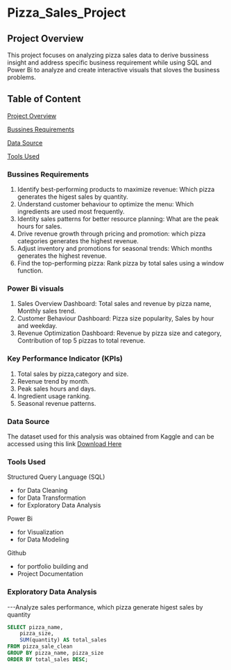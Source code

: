 # Pizza_Sales_Project
## Project Overview
This project focuses on analyzing pizza sales data to derive bussiness insight and address specific business requirement while using SQL and Power Bi to analyze and create interactive visuals that sloves the business problems.
## Table of Content
[Project Overview](#project-overview)

[Bussines Requirements](#bussines-requirements)

[Data Source](#data-source)

[Tools Used](#tools-used)

### Bussines Requirements
1. Identify best-performing products to maximize revenue: Which pizza generates the higest sales by quantity.
2. Understand customer behaviour to optimize the menu: Which ingredients are used most frequently.
3. Identity sales patterns for better resource planning: What are the peak hours for sales.
4. Drive revenue growth through pricing and promotion: which pizza categories generates the highest revenue.
5. Adjust inventory and promotions for seasonal trends: Which months generates the highest revenue.
6. Find the top-performing pizza: Rank pizza by total sales using a window function.

### Power Bi visuals
1. Sales Overview Dashboard: Total sales and revenue by pizza name, Monthly sales trend.
2. Customer Behaviour Dashboard: Pizza size popularity, Sales by hour and weekday.
3. Revenue Optimization Dashboard: Revenue by pizza size and category, Contribution of top 5 pizzas to total revenue.

### Key Performance Indicator (KPIs)
1. Total sales by pizza,category and size.
2. Revenue trend by month.
3. Peak sales hours and days.
4. Ingredient usage ranking.
5. Seasonal revenue patterns.

### Data Source 
The dataset used for this analysis was obtained from Kaggle and can be accessed using this link [Download Here](https://www.kaggle.com)

### Tools Used
Structured Query Language (SQL) 
- for Data Cleaning
- for Data Transformation
- for Exploratory Data Analysis

Power Bi
- for Visualization
- for Data Modeling

Github
- for portfolio building and
- Project Documentation

### Exploratory Data Analysis
---Analyze sales performance, which pizza generate higest sales by quantity
```Sql
SELECT pizza_name,
	pizza_size,
	SUM(quantity) AS total_sales
FROM pizza_sale_clean
GROUP BY pizza_name, pizza_size
ORDER BY total_sales DESC;
```
